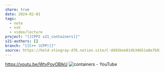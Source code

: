 ```yaml
---
share: true
date: 2024-02-01
tags:
  - note
  - nsk
  - video/lecture
project: "[[CPP2 s21_containers]]"
s21-authors: []
branch: "[[C++ (CPP)]]"
source: https://held-stingray-d76.notion.site/C-d491bee014b34651a8e7b93f6be2631c
---
```


https://youtu.be/WtyPovOBlkU
![containers - YouTube](https://youtu.be/WtyPovOBlkU)
